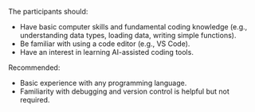 The participants should:

- Have basic computer skills and fundamental coding knowledge (e.g., understanding data types, loading data, writing simple functions).
- Be familiar with using a code editor (e.g., VS Code).
- Have an interest in learning AI-assisted coding tools.

Recommended:

- Basic experience with any programming language.
- Familiarity with debugging and version control is helpful but not required.